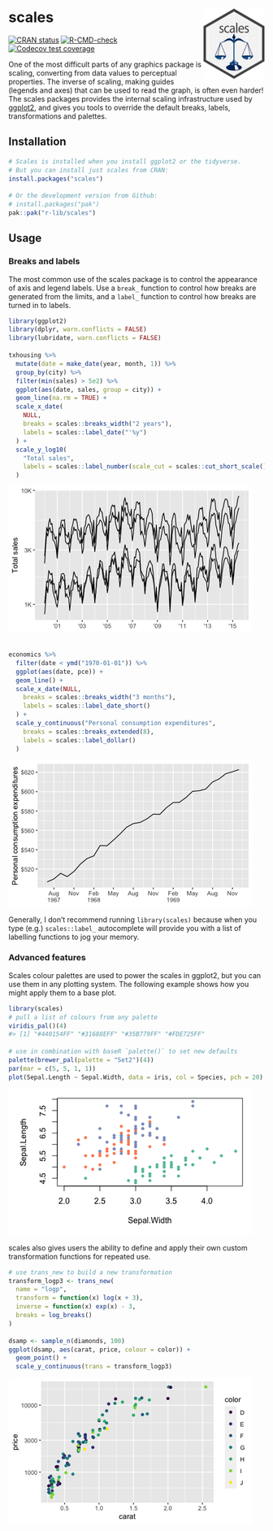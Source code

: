 
<!-- README.md is generated from README.Rmd. Please edit that file -->

# scales <a href="https://scales.r-lib.org/"><img src="man/figures/logo.png" align="right" height="138" alt="scales website" /></a>

<!-- badges: start -->

[![CRAN
status](https://www.r-pkg.org/badges/version/scales)](https://CRAN.R-project.org/package=scales)
[![R-CMD-check](https://github.com/r-lib/scales/actions/workflows/R-CMD-check.yaml/badge.svg)](https://github.com/r-lib/scales/actions/workflows/R-CMD-check.yaml)
[![Codecov test
coverage](https://codecov.io/gh/r-lib/scales/branch/main/graph/badge.svg)](https://app.codecov.io/gh/r-lib/scales?branch=main)
<!-- badges: end -->

One of the most difficult parts of any graphics package is scaling,
converting from data values to perceptual properties. The inverse of
scaling, making guides (legends and axes) that can be used to read the
graph, is often even harder! The scales packages provides the internal
scaling infrastructure used by
[ggplot2](https://ggplot2.tidyverse.org/), and gives you tools to
override the default breaks, labels, transformations and palettes.

## Installation

``` r
# Scales is installed when you install ggplot2 or the tidyverse.
# But you can install just scales from CRAN:
install.packages("scales")

# Or the development version from Github:
# install.packages("pak")
pak::pak("r-lib/scales")
```

## Usage

### Breaks and labels

The most common use of the scales package is to control the appearance
of axis and legend labels. Use a `break_` function to control how breaks
are generated from the limits, and a `label_` function to control how
breaks are turned in to labels.

``` r
library(ggplot2)
library(dplyr, warn.conflicts = FALSE)
library(lubridate, warn.conflicts = FALSE)

txhousing %>% 
  mutate(date = make_date(year, month, 1)) %>% 
  group_by(city) %>% 
  filter(min(sales) > 5e2) %>% 
  ggplot(aes(date, sales, group = city)) + 
  geom_line(na.rm = TRUE) + 
  scale_x_date(
    NULL,
    breaks = scales::breaks_width("2 years"), 
    labels = scales::label_date("'%y")
  ) + 
  scale_y_log10(
    "Total sales",
    labels = scales::label_number(scale_cut = scales::cut_short_scale())
  )
```

![](man/figures/README-labels-1.png)<!-- -->

``` r

economics %>% 
  filter(date < ymd("1970-01-01")) %>% 
  ggplot(aes(date, pce)) + 
  geom_line() + 
  scale_x_date(NULL,
    breaks = scales::breaks_width("3 months"), 
    labels = scales::label_date_short()
  ) + 
  scale_y_continuous("Personal consumption expenditures",
    breaks = scales::breaks_extended(8),
    labels = scales::label_dollar()  
  )
```

![](man/figures/README-labels-2.png)<!-- -->

Generally, I don’t recommend running `library(scales)` because when you
type (e.g.) `scales::label_` autocomplete will provide you with a list
of labelling functions to jog your memory.

### Advanced features

Scales colour palettes are used to power the scales in ggplot2, but you
can use them in any plotting system. The following example shows how you
might apply them to a base plot.

``` r
library(scales)
# pull a list of colours from any palette
viridis_pal()(4)
#> [1] "#440154FF" "#31688EFF" "#35B779FF" "#FDE725FF"

# use in combination with baseR `palette()` to set new defaults
palette(brewer_pal(palette = "Set2")(4))
par(mar = c(5, 5, 1, 1))
plot(Sepal.Length ~ Sepal.Width, data = iris, col = Species, pch = 20)
```

![](man/figures/README-palettes-1.png)<!-- -->

scales also gives users the ability to define and apply their own custom
transformation functions for repeated use.

``` r
# use trans_new to build a new transformation
transform_logp3 <- trans_new(
  name = "logp",
  transform = function(x) log(x + 3),
  inverse = function(x) exp(x) - 3,
  breaks = log_breaks()
)

dsamp <- sample_n(diamonds, 100)
ggplot(dsamp, aes(carat, price, colour = color)) +
  geom_point() + 
  scale_y_continuous(trans = transform_logp3)
```

![](man/figures/README-transforms-1.png)<!-- -->
